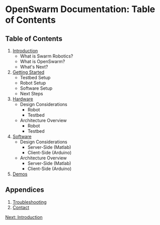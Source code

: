 # OpenSwarm Documentation: Table of Contents

## Table of Contents

1. [Introduction](01-Introduction.md)
   - What is Swarm Robotics?
   - What is OpenSwarm?
   - What's Next?
1. [Getting Started](02-Getting-Started.md)
   - Testbed Setup
   - Robot Setup
   - Software Setup
   - Next Steps
1. [Hardware](03-Hardware.md)
   - Design Considerations
     - Robot
     - Testbed
   - Architecture Overview
     - Robot
     - Testbed
1. [Software](04-Software.md)
   - Design Considerations
     - Server-Side (Matlab)
     - Client-Side (Arduino)
   - Architecture Overview
     - Server-Side (Matlab)
     - Client-Side (Arduino)
1. [Demos](05-Demos.md)

## Appendices

1. [Troubleshooting](A1-Troubleshooting.md)
2. [Contact](A2-Contact.md)

<a href=01-Introduction.md>Next: Introduction</a>
